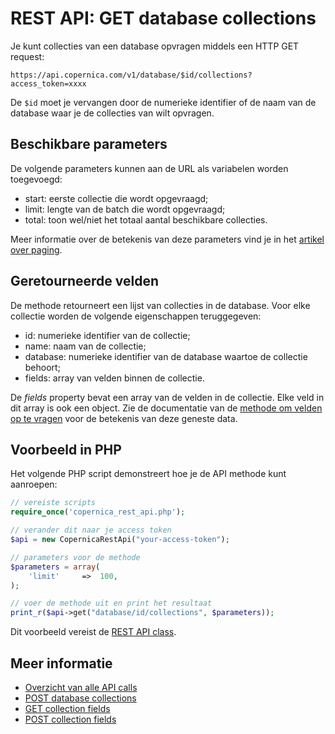 # REST API: GET database collections

Je kunt collecties van een database opvragen middels een HTTP GET 
request:

`https://api.copernica.com/v1/database/$id/collections?access_token=xxxx`

De `$id` moet je vervangen door de numerieke identifier of de naam van 
de database waar je de collecties van wilt opvragen.


## Beschikbare parameters

De volgende parameters kunnen aan de URL als variabelen worden toegevoegd:

* start: 		eerste collectie die wordt opgevraagd;
* limit: 		lengte van de batch die wordt opgevraagd;
* total: 		toon wel/niet het totaal aantal beschikbare collecties.

Meer informatie over de betekenis van deze parameters vind je in het
[artikel over paging](rest-paging).


## Geretourneerde velden

De methode retourneert een lijst van collecties in de database. Voor elke collectie
worden de volgende eigenschappen teruggegeven:

* id: 			numerieke identifier van de collectie;
* name: 		naam van de collectie;
* database: 	numerieke identifier van de database waartoe de collectie behoort;
* fields: 		array van velden binnen de collectie.

De *fields* property bevat een array van de velden in de collectie. Elke veld
in dit array is ook een object. Zie de documentatie van de 
[methode om velden op te vragen](./rest-get-collection-fields) voor de betekenis
van deze geneste data.


## Voorbeeld in PHP

Het volgende PHP script demonstreert hoe je de API methode kunt aanroepen:

```php
// vereiste scripts
require_once('copernica_rest_api.php');

// verander dit naar je access token
$api = new CopernicaRestApi("your-access-token");

// parameters voor de methode
$parameters = array(
    'limit'     =>  100,
);

// voer de methode uit en print het resultaat
print_r($api->get("database/id/collections", $parameters));
```

Dit voorbeeld vereist de [REST API class](rest-php).

    
## Meer informatie

* [Overzicht van alle API calls](rest-api)
* [POST database collections](rest-post-database-collections)
* [GET collection fields](rest-get-collection-fields)
* [POST collection fields](rest-post-collection-fields)
